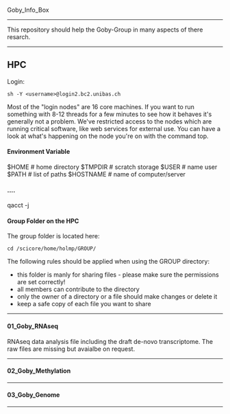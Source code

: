 Goby_Info_Box
___


This repository should help the Goby-Group in many aspects of there resarch.

___

HPC
----

Login:
```Linux
sh -Y <username>@login2.bc2.unibas.ch
```

Most of the "login nodes" are 16 core machines. If you want to run something with 8-12 threads for a few minutes to see how it behaves it's generally not a problem. We've restricted access to the nodes which are running critical software, like web services for external use. You can have a look at what's happening on the node you're on with the command top.

#### Environment Variable

$HOME     # home directory
$TMPDIR   # scratch storage
$USER     # name user
$PATH     # list of paths
$HOSTNAME # name of computer/server

#### ....

 qacct -j <jobid>


#### Group Folder on the HPC

The group folder is located here:

```Linux
cd /scicore/home/holmp/GROUP/
```

The following rules should be applied when using the GROUP directory:

  * this folder is manly for sharing files - please make sure the permissions are set correctly!
  * all members can contribute to the directory
  * only the owner of a directory or a file should make changes or delete it
  * keep a safe copy of each file you want to share

---
#### 01_Goby_RNAseq

RNAseq data analysis file including the draft de-novo transcriptome. The raw files are missing but avaialbe on request.

---
#### 02_Goby_Methylation
---
#### 03_Goby_Genome
---

